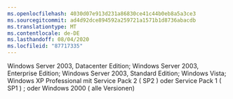 ```yaml
---
ms.openlocfilehash: 4030d07e913d231a86830ce41c44b0eb8a5a3ce3
ms.sourcegitcommit: ad4d92dce894592a259721a1571b1d8736abacdb
ms.translationtype: MT
ms.contentlocale: de-DE
ms.lasthandoff: 08/04/2020
ms.locfileid: "87717335"
---
```

Windows Server 2003, Datacenter Edition; Windows Server 2003, Enterprise Edition; Windows Server 2003, Standard Edition; Windows Vista; Windows XP Professional mit Service Pack 2 \( SP2 \) oder Service Pack 1 \( SP1 \) ; oder Windows 2000 \( alle Versionen\)
